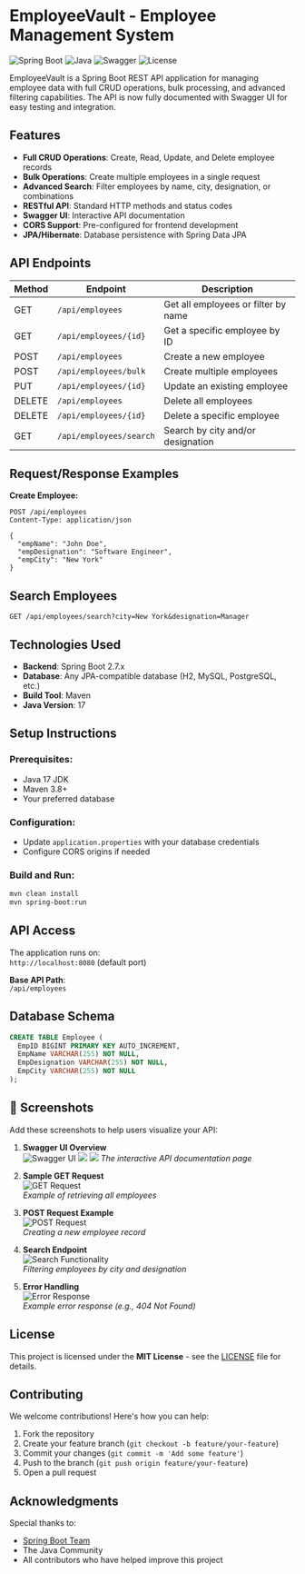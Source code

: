# EmployeeVault - Employee Management System

![Spring Boot](https://img.shields.io/badge/Spring_Boot-3.5.0-green.svg)
![Java](https://img.shields.io/badge/Java-17-blue.svg)
![Swagger](https://img.shields.io/badge/Swagger-2.3.0-blue.svg)
![License](https://img.shields.io/badge/License-MIT-yellow.svg)

EmployeeVault is a Spring Boot REST API application for managing employee data with full CRUD operations, bulk processing, and advanced filtering capabilities. The API is now fully documented with Swagger UI for easy testing and integration.

## Features

- **Full CRUD Operations**: Create, Read, Update, and Delete employee records
- **Bulk Operations**: Create multiple employees in a single request
- **Advanced Search**: Filter employees by name, city, designation, or combinations
- **RESTful API**: Standard HTTP methods and status codes
- **Swagger UI**: Interactive API documentation
- **CORS Support**: Pre-configured for frontend development
- **JPA/Hibernate**: Database persistence with Spring Data JPA

## API Endpoints

| Method | Endpoint                     | Description                          |
|--------|------------------------------|--------------------------------------|
| GET    | `/api/employees`             | Get all employees or filter by name  |
| GET    | `/api/employees/{id}`        | Get a specific employee by ID       |
| POST   | `/api/employees`             | Create a new employee               |
| POST   | `/api/employees/bulk`        | Create multiple employees           |
| PUT    | `/api/employees/{id}`        | Update an existing employee         |
| DELETE | `/api/employees`             | Delete all employees                |
| DELETE | `/api/employees/{id}`        | Delete a specific employee          |
| GET    | `/api/employees/search`      | Search by city and/or designation   |

## Request/Response Examples

**Create Employee:**
```http
POST /api/employees
Content-Type: application/json

{
  "empName": "John Doe",
  "empDesignation": "Software Engineer",
  "empCity": "New York"
}
```

## Search Employees

```http
GET /api/employees/search?city=New York&designation=Manager
```

## Technologies Used

- **Backend**: Spring Boot 2.7.x
- **Database**: Any JPA-compatible database (H2, MySQL, PostgreSQL, etc.)
- **Build Tool**: Maven
- **Java Version**: 17

## Setup Instructions

### Prerequisites:
- Java 17 JDK
- Maven 3.8+
- Your preferred database

### Configuration:
- Update `application.properties` with your database credentials
- Configure CORS origins if needed

### Build and Run:
```bash
mvn clean install
mvn spring-boot:run
```

## API Access

The application runs on:  
`http://localhost:8080` (default port)

**Base API Path**:  
`/api/employees`

## Database Schema

```sql
CREATE TABLE Employee (
  EmpID BIGINT PRIMARY KEY AUTO_INCREMENT,
  EmpName VARCHAR(255) NOT NULL,
  EmpDesignation VARCHAR(255) NOT NULL,
  EmpCity VARCHAR(255) NOT NULL
);
```
## 📸 Screenshots

Add these screenshots to help users visualize your API:

1. **Swagger UI Overview**  
   ![Swagger UI](screenshots/swagger-ui.png)
   ![](screenshots/swagger-ui1.png)
   ![](screenshots/swagger-ui2.png) 
   *The interactive API documentation page*

3. **Sample GET Request**  
   ![GET Request](screenshots/get-request.png)  
   *Example of retrieving all employees*

4. **POST Request Example**  
   ![POST Request](screenshots/post-request.png)  
   *Creating a new employee record*

5. **Search Endpoint**  
   ![Search Functionality](screenshots/search-endpoint.png)  
   *Filtering employees by city and designation*

6. **Error Handling**  
   ![Error Response](screenshots/error-response.png)  
   *Example error response (e.g., 404 Not Found)*

   
## License

This project is licensed under the **MIT License** - see the [LICENSE](LICENSE) file for details.

## Contributing

We welcome contributions! Here's how you can help:

1. Fork the repository
2. Create your feature branch (`git checkout -b feature/your-feature`)
3. Commit your changes (`git commit -m 'Add some feature'`)
4. Push to the branch (`git push origin feature/your-feature`)
5. Open a pull request

## Acknowledgments

Special thanks to:

- [Spring Boot Team](https://spring.io/projects/spring-boot)
- The Java Community
- All contributors who have helped improve this project
